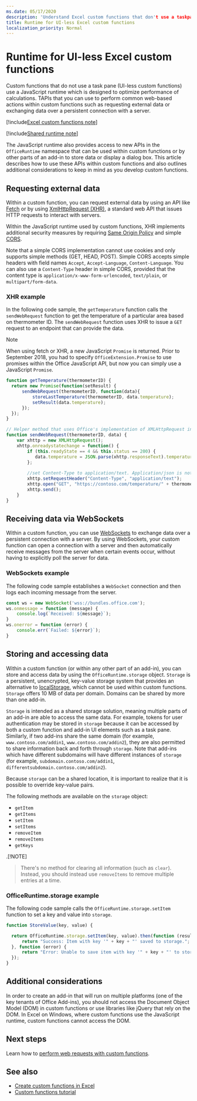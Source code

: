 ```yaml
---
ms.date: 05/17/2020
description: 'Understand Excel custom functions that don't use a taskpane and their specific JavaScript runtime.'
title: Runtime for UI-less Excel custom functions
localization_priority: Normal
---
```


# Runtime for UI-less Excel custom functions

Custom functions that do not use a task pane (UI-less custom functions) use a JavaScript runtime which is designed to optimize performance of calculations. TAPIs that you can use to perform common web-based actions within custom functions such as requesting external data or exchanging data over a persistent connection with a server.

[!include[Excel custom functions note](../includes/excel-custom-functions-note.md)]

[!include[Shared runtime note](../includes/shared-runtime-note.md)]

The JavaScript runtime also provides access to new APIs in the `OfficeRuntime` namespace that can be used within custom functions or by other parts of an add-in to store data or display a dialog box. This article describes how to use these APIs within custom functions and also outlines additional considerations to keep in mind as you develop custom functions.

## Requesting external data

Within a custom function, you can request external data by using an API like [Fetch](https://developer.mozilla.org/en-US/docs/Web/API/Fetch_API) or by using [XmlHttpRequest (XHR)](https://developer.mozilla.org/en-US/docs/Web/API/XMLHttpRequest), a standard web API that issues HTTP requests to interact with servers.

Within the JavaScript runtime used by custom functions, XHR implements additional security measures by requiring [Same Origin Policy](https://developer.mozilla.org/en-US/docs/Web/Security/Same-origin_policy) and simple [CORS](https://www.w3.org/TR/cors/).

Note that a simple CORS implementation cannot use cookies and only supports simple methods (GET, HEAD, POST). Simple CORS accepts simple headers with field names `Accept`, `Accept-Language`, `Content-Language`. You can also use a `Content-Type` header in simple CORS, provided that the content type is `application/x-www-form-urlencoded`, `text/plain`, or `multipart/form-data`.

### XHR example

In the following code sample, the `getTemperature` function calls the `sendWebRequest` function to get the temperature of a particular area based on thermometer ID. The `sendWebRequest` function uses XHR to issue a `GET` request to an endpoint that can provide the data.

> [!NOTE] 
> When using fetch or XHR, a new JavaScript `Promise` is returned. Prior to September 2018, you had to specify `OfficeExtension.Promise` to use promises within the Office JavaScript API, but now you can simply use a JavaScript `Promise`.

```js
function getTemperature(thermometerID) {
  return new Promise(function(setResult) {
      sendWebRequest(thermometerID, function(data){ 
          storeLastTemperature(thermometerID, data.temperature);
          setResult(data.temperature);
      });
  });
}

// Helper method that uses Office's implementation of XMLHttpRequest in the JavaScript runtime for custom functions  
function sendWebRequest(thermometerID, data) {
    var xhttp = new XMLHttpRequest();
    xhttp.onreadystatechange = function() {
        if (this.readyState == 4 && this.status == 200) {
           data.temperature = JSON.parse(xhttp.responseText).temperature
        };
        
        //set Content-Type to application/text. Application/json is not currently supported with Simple CORS
        xhttp.setRequestHeader("Content-Type", "application/text");
        xhttp.open("GET", "https://contoso.com/temperature/" + thermometerID), true)
        xhttp.send();  
    }
}
```

## Receiving data via WebSockets

Within a custom function, you can use [WebSockets](https://developer.mozilla.org/en-US/docs/Web/API/WebSockets_API) to exchange data over a persistent connection with a server. By using WebSockets, your custom function can open a connection with a server and then automatically receive messages from the server when certain events occur, without having to explicitly poll the server for data.

### WebSockets example

The following code sample establishes a `WebSocket` connection and then logs each incoming message from the server.

```js
const ws = new WebSocket('wss://bundles.office.com');
ws.onmessage = function (message) {
    console.log(`Received: ${message}`);
}
ws.onerror = function (error) {
    console.err(`Failed: ${error}`);
}
```

## Storing and accessing data

Within a custom function (or within any other part of an add-in), you can store and access data by using the `OfficeRuntime.storage` object. `Storage` is a persistent, unencrypted, key-value storage system that provides an alternative to [localStorage](https://developer.mozilla.org/en-US/docs/Web/API/Window/localStorage), which cannot be used within custom functions. `Storage` offers 10 MB of data per domain. Domains can be shared by more than one add-in.

`Storage` is intended as a shared storage solution, meaning multiple parts of an add-in are able to access the same data. For example, tokens for user authentication may be stored in `storage` because it can be accessed by both a custom function and add-in UI elements such as a task pane. Similarly, if two add-ins share the same domain (for example, `www.contoso.com/addin1`, `www.contoso.com/addin2`), they are also permitted to share information back and forth through `storage`. Note that add-ins which have different subdomains will have different instances of `storage` (for example, `subdomain.contoso.com/addin1`, `differentsubdomain.contoso.com/addin2`).

Because `storage` can be a shared location, it is important to realize that it is possible to override key-value pairs.

The following methods are available on the `storage` object:

 - `getItem`
 - `getItems`
 - `setItem`
 - `setItems`
 - `removeItem`
 - `removeItems`
 - `getKeys`

.[!NOTE]
> There's no method for clearing all information (such as `clear`). Instead, you should instead use `removeItems` to remove multiple entries at a time.

### OfficeRuntime.storage example

The following code sample calls the `OfficeRuntime.storage.setItem` function to set a key and value into `storage`.

```js
function StoreValue(key, value) {

  return OfficeRuntime.storage.setItem(key, value).then(function (result) {
      return "Success: Item with key '" + key + "' saved to storage.";
  }, function (error) {
      return "Error: Unable to save item with key '" + key + "' to storage. " + error;
  });
}
```

## Additional considerations

In order to create an add-in that will run on multiple platforms (one of the key tenants of Office Add-ins), you should not access the Document Object Model (DOM) in custom functions or use libraries like jQuery that rely on the DOM. In Excel on Windows, where custom functions use the JavaScript runtime, custom functions cannot access the DOM.

## Next steps
Learn how to [perform web requests with custom functions](custom-functions-web-reqs.md).

## See also

* [Create custom functions in Excel](custom-functions-overview.md)
* [Custom functions tutorial](../tutorials/excel-tutorial-create-custom-functions.md)
